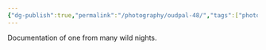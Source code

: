 ```yaml
---
{"dg-publish":true,"permalink":"/photography/oudpal-48/","tags":["photography"]}
---
```


Documentation of one from many wild nights.